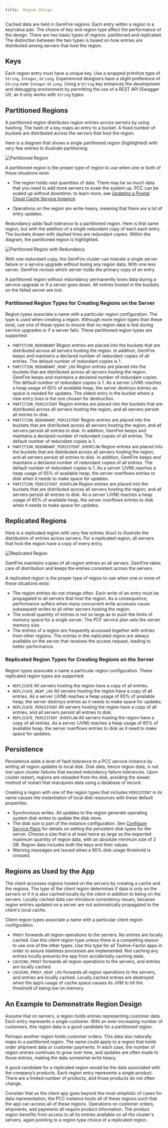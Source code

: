 ```yaml
---
title:  Region Design
---
```

<a id="region-design"></a>

Cached data are held in GemFire regions.
Each entry within a region is a key/value pair.
The choice of key and region type affect
the performance of the design.
There are two basic types of regions: partitioned and replicated.
The distinction between the two types is based on how 
entries are distributed among servers
that host the region.

## <a id="keys"></a> Keys

Each region entry must have a unique key.
Use a wrapped primitive type of `String`, `Integer`, or `Long`.
Experienced designers have
a slight preference of `String` over `Integer` or `Long`. 
Using a `String` key enhances the development and debugging
environment by permitting the use of a REST API (Swagger UI),
as it only works with `String` types.

## <a id="partitioned-regions"></a> Partitioned Regions

A partitioned region distributes region entries across servers
by using hashing.
The hash of a key maps an entry to a bucket.
A fixed number of buckets are distributed across the servers
that host the region.

Here is a diagram that shows a single partitioned region (highlighted)
with very few entries to illustrate partitioning.

![Partitioned Region](partitioned-region.png)

A partitioned region is the proper type of region to use when
one or both of these situations exist:

- The region holds vast quantities of data.
There may be so much data that you need to add more servers to scale the system up.
PCC can be scaled up without downtime; to learn more, see [Updating a Pivotal Cloud Cache Service Instance](./update-instance.html).

- Operations on the region are write-heavy, meaning that there are a lot of entry updates.

Redundancy adds fault tolerance to a partitioned region.
Here is that same region,
but with the addition of a single redundant copy of each each entry.
The buckets drawn with dashed lines are redundant copies.
Within the diagram, the partitioned region is highlighted.

![Partitioned Region with Redundancy](partitioned-redundant-region.png)

With one redundant copy,
the GemFire cluster can tolerate a single server failure
or a service upgrade 
without losing any region data.
With one less server,
GemFire revises which server holds the primary copy of an entry.

A partitioned region without redundancy permanently loses data during a service upgrade or if a server goes down.
All entries hosted in the buckets on the failed server are lost.

### <a id="partitioned-types"></a> Partitioned Region Types for Creating Regions on the Server

Region types associate a name with a particular region configuration.
The type is used when creating a region.
Although more region types than these exist,
use one of these types to ensure that no region data is lost
during service upgrades or if a server fails.
These partitioned region types are supported:

- `PARTITION_REDUNDANT`
Region entries are placed into the buckets that are
distributed across all servers hosting the region.
In addition, GemFire keeps and maintains a declared number of
redundant copies of all entries.
The default number of redundant copies is 1.
- `PARTITION_REDUNDANT_HEAP_LRU`
Region entries are placed into the buckets that are
distributed across all servers hosting the region.
GemFire keeps and maintains a declared number of redundant copies.
The default number of redundant copies is 1.
As a server (JVM) reaches a heap usage of 65% of available heap,
the server destroys entries as space is needed for updates.
The oldest entry in the bucket where a new entry lives
is the one chosen for destruction.
- `PARTITION_PERSISTENT`
Region entries are placed into the buckets that are
distributed across all servers hosting the region,
and all servers persist all entries to disk.
- `PARTITION_REDUNDANT_PERSISTENT`
Region entries are placed into the buckets that are
distributed across all servers hosting the region,
and all servers persist all entries to disk.
In addition, GemFire keeps and maintains a declared number of
redundant copies of all entries.
The default number of redundant copies is 1.
- `PARTITION_REDUNDANT_PERSISTENT_OVERFLOW`
Region entries are placed into the buckets that are
distributed across all servers hosting the region,
and all servers persist all entries to disk.
In addition, GemFire keeps and maintains a declared number of
redundant copies of all entries.
The default number of redundant copies is 1.
As a server (JVM) reaches a heap usage of 65% of available heap,
the server overflows entries to disk when it needs to make space
for updates.
- `PARTITION_PERSISTENT_OVERFLOW`
Region entries are placed into the buckets that are
distributed across all servers hosting the region,
and all servers persist all entries to disk.
As a server (JVM) reaches a heap usage of 65% of available heap,
the server overflows entries to disk when it needs to make space
for updates.

## <a id="replicated-regions"></a> Replicated Regions

Here is a replicated region with very few entries (four)
to illustrate the distribution of entries across servers.
For a replicated region,
all servers that host the region have a copy of every entry.

![Replicated Region](replicated-region.png)

GemFire maintains copies of all region entries on all servers.
GemFire takes care of distribution and keeps the entries
consistent across the servers.

A replicated region is the proper type of region to use when
one or more of these situations exist:

- The region entries do not change often.
Each write of an entry must be propagated to all servers
that host the region.
As a consequence,
performance suffers when many concurrent write accesses
cause subsequent writes to all other servers hosting the region.
- The overall quantity of entries is not so large as to push the limits of memory space for a single server.
The PCF service plan sets the server memory size.
- The entries of a region are frequently accessed
together with entries from other regions.
The entries in the replicated region are always available
on the server that receives the access request,
leading to better performance.

### <a id="replicated-types"></a> Replicated Region Types for Creating Regions on the Server

Region types associate a name a particular region configuration.
These replicated region types are supported:

- `REPLICATE`
All servers hosting the region have a copy of all entries.
- `REPLICATE_HEAP_LRU`
All servers hosting the region have a copy of all entries.
As a server (JVM) reaches a heap usage of 65% of available heap,
the server destroys entries as it needs to make space for updates.
- `REPLICATE_PERSISTENT`
All servers hosting the region have a copy of all entries,
and all servers persist all entries to disk.
- `REPLICATE_PERSISTENT_OVERFLOW`
All servers hosting the region have a copy of all entries.
As a server (JVM) reaches a heap usage of 65% of available heap,
the server overflows entries to disk as it need to make space
for updates.

## <a id="persistent-regions"></a> Persistence

Persistence adds a level of fault tolerance to a PCC service
instance by writing all region updates to local disk.
Disk data, hence region data, is not lost upon cluster failures
that exceed redundancy failure tolerances.
Upon cluster restart, regions are reloaded from the disk,
avoiding the slower method of restart that reacquires data using
a database of record.

Creating a region with one of the region types that includes
`PERSISTENT` in its name
causes the instantiation of local disk resources
with these default properties:

- Synchronous writes. All updates to the region generate
operating system disk writes to update the disk store.
- The disk size is part of the instance configuration.
See [Configure Service Plans](operator.html#plan-config)
for details on setting the persistent disk types for the server.
Choose a size that is at least twice as large as
the expected maximum quantity of region data, with an absolute
minimum size of 2 GB.
Region data includes both the keys and their values.
- Warning messages are issued when a 90% disk usage threshold
is crossed.

## <a id="app-regions"></a> Regions as Used by the App

The client accesses regions hosted on the servers by creating a cache
and the regions.
The type of the client region determines if
data is only on the servers or 
if it is also cached locally by the client in addition to being on
the servers.
Locally cached data can introduce consistency issues,
because region entries updated on a server are
not automatically propagated to the client's local cache.

Client region types associate a name with a particular
client region configuration.

- `PROXY` forwards all region operations to the servers.
No entries are locally cached.
Use this client region type unless there is a compelling reason to use 
one of the other types.
Use this type for all Twelve-Factor apps
in order to assure stateless processes are implemented.
Not caching any entries locally
prevents the app from accidentally caching state.
- `CACHING_PROXY` forwards all region operations to the servers,
and entries are locally cached.
- `CACHING_PROXY_HEAP_LRU` forwards all region operations to the servers,
and entries are locally cached.
Locally cached entries are destroyed when the app’s
usage of cache space causes its JVM to hit
the threshold of being low on memory.

## <a id="region-design-example"></a> An Example to Demonstrate Region Design

Assume that on servers, a region holds entries representing customer data.
Each entry represents a single customer.
With an ever-increasing number of customers,
this region data is a good candidate for a partitioned region.

Perhaps another region holds customer orders.
This data also naturally maps to a partitioned region.
The same could apply to a region that holds order shipment data
or customer payments.
In each case, the number of region entries continues to grow over time,
and updates are often made to those entries,
making the data somewhat write heavy.

A good candidate for a replicated region would be the data
associated with the company’s products.
Each region entry represents a single product.
There are a limited number of products,
and those products do not often change.

Consider that as the client app goes beyond the most simplistic
of cases for data representation,
the PCC instance hosts all of these regions
such that the app can access all of these regions.
Operations on customer orders, shipments,
and payments all require product information.
The product region benefits from access to all its entries 
available on all the cluster's servers,
again pointing to a region type choice of a replicated region.

